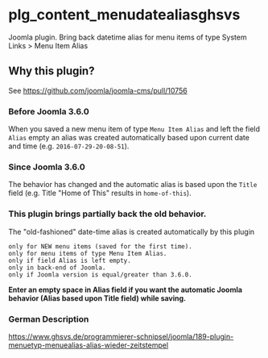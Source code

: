 # plg_content_menudatealiasghsvs
Joomla plugin. Bring back datetime alias for menu items of type System Links > Menu Item Alias

## Why this plugin?
See https://github.com/joomla/joomla-cms/pull/10756

### Before Joomla 3.6.0
When you saved a new menu item of type `Menu Item Alias` and left the field `Alias` empty an alias was created automatically based upon current date and time (e.g. `2016-07-29-20-08-51`).

### Since Joomla 3.6.0
The behavior has changed and the automatic alias is based upon the `Title` field (e.g. Title "Home of This" results in `home-of-this`).

### This plugin brings partially back the old behavior.

The "old-fashioned" date-time alias is created automatically by this plugin

    only for NEW menu items (saved for the first time).
    only for menu items of type Menu Item Alias.
    only if field Alias is left empty.
    only in back-end of Joomla.
    only if Joomla version is equal/greater than 3.6.0.

**Enter an empty space in Alias field if you want the automatic Joomla behavior (Alias based upon Title field) while saving.**

### German Description
https://www.ghsvs.de/programmierer-schnipsel/joomla/189-plugin-menuetyp-menuealias-alias-wieder-zeitstempel
